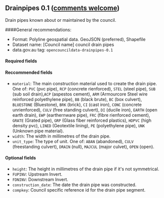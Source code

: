 ## Drainpipes 0.1 ([comments welcome](https://github.com/okfnau/open-council-data/issues))

Drain pipes known about or maintained by the council.

####General recommendations:

* Format: Polyline geospatial data. GeoJSON (preferred), Shapefile
* Dataset name: [Council name] council drain pipes
* data.gov.au tag: `opencouncildata-drainpipes-0.1`

#### Required fields

#### Reccommended fields
* `material`: The main construction material used to create the drain pipe. One of: `PVC` (pvc pipe), `RCP` (concrete rienforced), `STEL` (steel pipe), `SUB` (sub soil drain),`ACP` (aspestos cement), `ARM` (Armourcore Steel wire reinforced polyethylene pipe), `BB` (black brute), `BC` (box culvert), `BLUESTONE` (Bluestone), `BRK` (brick), `CI` (cast iron), `CONC` (concrete unrienforced), `CULV` (free standing culvert), `DI` (ducile iron), `EARTH` (open earth drain), `EWP` (earthernware pipe), `FRC` (fibre rienforced cement), `GRATE` (Grated pipe), `GRP` (Glass fiber reinforced plastics), `HDPVC` (high density pvc), `LINED` (Geotextile lining), `PE` (polyethylene pipe), `UNK` (Unknown pipe material).
* `width`: The width in millimetres of the drain pipe.
* `unit_type`: The type of unit. One of: `ABAN` (abandoned), `CULV` (freestanding culvert), `DRAIN` (null), `MAJCUL` (major culvet), `OPEN` (open).

#### Optional fields
* `height`: The height in millimetres of the drain pipe if it's not symmetrical.
* `FUPINV`: Upstream Invert.
* `FDNINV`: Downstream Invert.
* `construction_date`: The date the drain pipe was constructed.
* `compkey`: Council specific reference id for the drain pipe segment.
